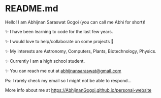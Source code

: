 # README.md

Hello! I am Abhijnan Saraswat Gogoi (you can call me Abhi for short)!

✨ I have been learning to code for the last few years.

✨ I would love to help/collaborate on some projects 🙂

✨ My interests are Astronomy, Computers, Plants, Biotechnology, Physics.

✨ Currently I am a high school student.

✨ You can reach me out at abhijnansaraswat@gmail.com

   Ps: I rarely check my email so I might not be able to respond...

More info about me at https://AbhijnanGogoi.github.io/personal-website
